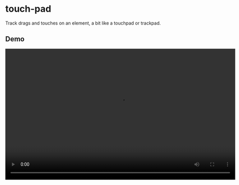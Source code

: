 # touch-pad

Track drags and touches on an element, a bit like a touchpad or trackpad.

## Demo

<video width="720" height="410" src="https://github.com/limulus/touch-pad/assets/609858/95624937-b0b0-4f22-ac14-b46465a37e74" />

The best way to understand how `touch-pad` works is to [try it].

[try it]: https://limulus.net/penumbra/journal/005-ray-sphere-interactions/#demo

## Installation

```sh
npm install touch-pad
```

## Usage

This package provides a web component and an event processor class. In both cases
`TouchPadMoveEvent`s are emitted when the user drags or touches the element. The event
`detail` property contains an `x` and `y` property with the current position of the touch or
drag relative to the top left corner of the element as a fraction of the element's width and
height.

### As a Web Component

```javascript
import 'touch-pad/define'
```

The `touch-pad/define` module automatically registers the `touch-pad` custom element. You
can now use it in your HTML.

```html
<touch-pad>
  <interactive-element><interactive-element>
</touch-pad>
```

If you prefer to do your own registration, you can instead `import { TouchPad } from
'touch-pad'` to get the class.

Now you can listen for `touchpadmove` events on the `touch-pad` element (or on its
ancestors).

```javascript
document.querySelector('touch-pad').addEventListener('touchpadmove', (event) => {
  console.log(event.detail)
})
```

### As a Class

```javascript
import { TouchPadEventProcessor } from 'touch-pad'
```

```javascript
const eventProcessor = new TouchPadEventProcessor(
  document.querySelector('interactive-element')
)
eventProcessor.listen()
```

The `<interactive-element>` will now emit `touchpadmove` events when the user drags or
touches it.

```javascript
document.querySelector('interactive-element').addEventListener('touchpadmove', (event) => {
  console.log(event.detail)
})
```

If do not want your element to emit `touchpadmove` events into the DOM, you can specify an `EventTarget` as the second argument to the constructor.

```javascript
const touchMoveTarget = new EventTarget()
touchMoveTarget.addEventListener('touchpadmove', (event) => {
  console.log(event.detail)
})

const eventProcessor = new TouchPadEventProcessor(
  document.querySelector('interactive-element'),
  touchMoveTarget
)
eventProcessor.listen()
```

#### Cleanup

If the source element is removed from the DOM, you should call `eventProcessor.unlisten()`
to stop listening for events. Failure to do so may result in memory leaks, since it adds
event listeners to the element’s document. This is not necessary for the web component usage
pattern where this is handled for you.
